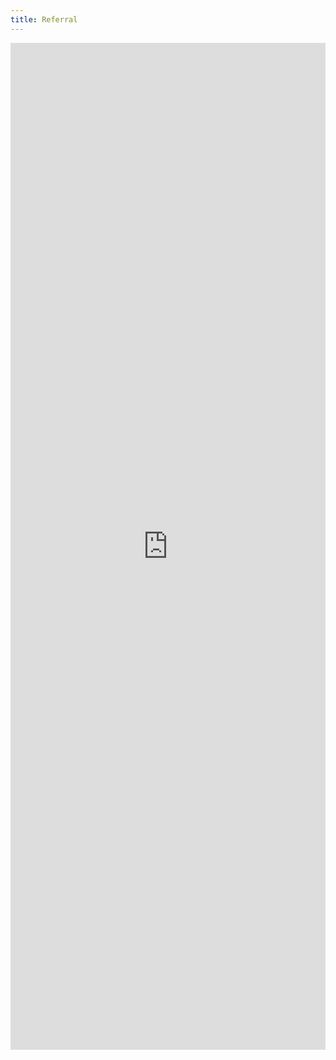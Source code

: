 ```yaml
---
title: Referral
---
```


<div style="overflow:auto;-webkit-overflow-scrolling:touch">
  <embed src="https://docs.google.com/forms/d/e/1FAIpQLSfke6mPjo_V1xk6AoqH35KhPtiqx5wk-hd1iWoDm-J4ITKUag/viewform?embedded=true" style="width:100%;height:1611px">
</div>

